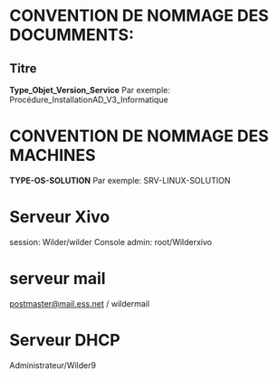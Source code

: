 # CONVENTION DE NOMMAGE DES DOCUMMENTS:
## Titre

**Type_Objet_Version_Service**
Par exemple: Procédure_InstallationAD_V3_Informatique

# CONVENTION DE NOMMAGE DES MACHINES

**TYPE-OS-SOLUTION**
Par exemple: SRV-LINUX-SOLUTION

# Serveur Xivo

session: Wilder/wilder
Console admin: root/Wilderxivo

# serveur mail

postmaster@mail.ess.net / wildermail

# Serveur DHCP

Administrateur/Wilder9
